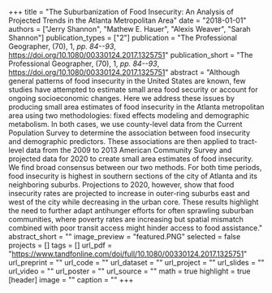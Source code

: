 +++
title = "The Suburbanization of Food Insecurity: An Analysis of Projected Trends in the Atlanta Metropolitan Area"
date = "2018-01-01"
authors = ["Jerry Shannon", "Mathew E. Hauer", "Alexis Weaver", "Sarah Shannon"]
publication_types = ["2"]
publication = "The Professional Geographer, (70), 1, _pp. 84--93_, https://doi.org/10.1080/00330124.2017.1325751"
publication_short = "The Professional Geographer, (70), 1, _pp. 84--93_, https://doi.org/10.1080/00330124.2017.1325751"
abstract = "Although general patterns of food insecurity in the United States are known, few studies have attempted to estimate small area food security or account for ongoing socioeconomic changes. Here we address these issues by producing small area estimates of food insecurity in the Atlanta metropolitan area using two methodologies: fixed effects modeling and demographic metabolism. In both cases, we use county-level data from the Current Population Survey to determine the association between food insecurity and demographic predictors. These associations are then applied to tract-level data from the 2009 to 2013 American Community Survey and projected data for 2020 to create small area estimates of food insecurity. We find broad consensus between our two methods. For both time periods, food insecurity is highest in southern sections of the city of Atlanta and its neighboring suburbs. Projections to 2020, however, show that food insecurity rates are projected to increase in outer-ring suburbs east and west of the city while decreasing in the urban core. These results highlight the need to further adapt antihunger efforts for often sprawling suburban communities, where poverty rates are increasing but spatial mismatch combined with poor transit access might hinder access to food assistance."
abstract_short = ""
image_preview = "featured.PNG"
selected = false
projects = []
tags = []
url_pdf = "https://www.tandfonline.com/doi/full/10.1080/00330124.2017.1325751"
url_preprint = ""
url_code = ""
url_dataset = ""
url_project = ""
url_slides = ""
url_video = ""
url_poster = ""
url_source = ""
math = true
highlight = true
[header]
image = ""
caption = ""
+++
